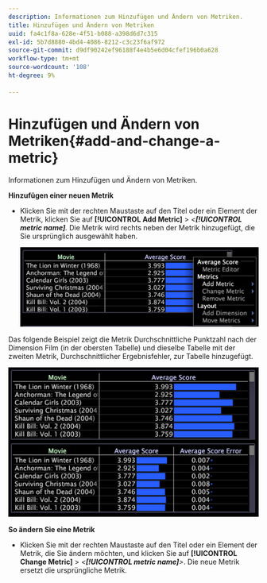 ```yaml
---
description: Informationen zum Hinzufügen und Ändern von Metriken.
title: Hinzufügen und Ändern von Metriken
uuid: fa4c1f8a-628e-4f51-b088-a398d6d7c315
exl-id: 5b7d8880-4bd4-4086-8212-c3c23f6af972
source-git-commit: d9df90242ef96188f4e4b5e6d04cfef196b0a628
workflow-type: tm+mt
source-wordcount: '108'
ht-degree: 9%

---
```


# Hinzufügen und Ändern von Metriken{#add-and-change-a-metric}

Informationen zum Hinzufügen und Ändern von Metriken.

**Hinzufügen einer neuen Metrik**

* Klicken Sie mit der rechten Maustaste auf den Titel oder ein Element der Metrik, klicken Sie auf **[!UICONTROL Add Metric]** > *&lt;**[!UICONTROL metric name]**.* Die Metrik wird rechts neben der Metrik hinzugefügt, die Sie ursprünglich ausgewählt haben.

   ![](assets/mnu_Table_AddMetric.png)

Das folgende Beispiel zeigt die Metrik Durchschnittliche Punktzahl nach der Dimension Film (in der obersten Tabelle) und dieselbe Tabelle mit der zweiten Metrik, Durchschnittlicher Ergebnisfehler, zur Tabelle hinzugefügt.

![](assets/vis_Table_AddMetric.png)

**So ändern Sie eine Metrik**

* Klicken Sie mit der rechten Maustaste auf den Titel oder ein Element der Metrik, die Sie ändern möchten, und klicken Sie auf **[!UICONTROL Change Metric]** > *&lt;**[!UICONTROL metric name]**>*. Die neue Metrik ersetzt die ursprüngliche Metrik.
